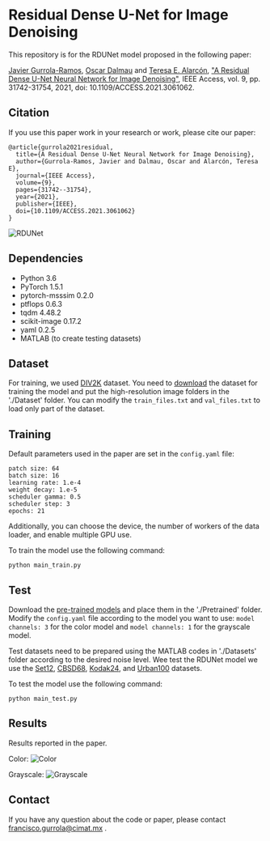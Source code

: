 # Residual Dense U-Net for Image Denoising

This repository is for the RDUNet model proposed in the following paper:

[Javier Gurrola-Ramos](https://scholar.google.com.mx/citations?user=NuhdwkgAAAAJ&hl=es), [Oscar Dalmau](https://scholar.google.com.mx/citations?user=5oUOG4cAAAAJ&hl=es&oi=sra) and [Teresa E. Alarcón](https://scholar.google.com.mx/citations?user=gSUClZYAAAAJ&hl=es&authuser=1), ["A Residual Dense U-Net Neural Network for Image Denoising"](https://ieeexplore.ieee.org/document/9360532), IEEE Access, vol. 9, pp. 31742-31754, 2021, doi: 10.1109/ACCESS.2021.3061062.

## Citation

If you use this paper work in your research or work, please cite our paper:
```
@article{gurrola2021residual,
  title={A Residual Dense U-Net Neural Network for Image Denoising},
  author={Gurrola-Ramos, Javier and Dalmau, Oscar and Alarcón, Teresa E},
  journal={IEEE Access},
  volume={9},
  pages={31742--31754},
  year={2021},
  publisher={IEEE},
  doi={10.1109/ACCESS.2021.3061062}
}
```

![RDUNet](https://github.com/JavierGurrola/RDUNet/blob/main/Figs/Architecture.jpg)

## Dependencies
- Python 3.6
- PyTorch 1.5.1
- pytorch-msssim 0.2.0
- ptflops 0.6.3
- tqdm 4.48.2
- scikit-image 0.17.2
- yaml 0.2.5
- MATLAB (to create testing datasets)

## Dataset
For training, we used [DIV2K](http://www.vision.ee.ethz.ch/~timofter/publications/Agustsson-CVPRW-2017.pdf) dataset. You need to [download](https://data.vision.ee.ethz.ch/cvl/DIV2K/) the dataset for training the model and put the high-resolution image folders in the './Dataset' folder. You can modify the ```train_files.txt``` and ```val_files.txt``` to load only part of the dataset.

## Training
Default parameters used in the paper are set in the ```config.yaml``` file:

```
patch size: 64
batch size: 16
learning rate: 1.e-4
weight decay: 1.e-5
scheduler gamma: 0.5
scheduler step: 3
epochs: 21
```
Additionally, you can choose the device, the number of workers of the data loader, and enable multiple GPU use.

To train the model use the following command:

```python main_train.py```

## Test

Download the [pre-trained models](https://drive.google.com/drive/folders/1jF8YF-7SoVpc4y39_lFl25OBFVQmZAWJ?usp=sharing) and place them in the './Pretrained' folder. Modify the ```config.yaml``` file according to the model you want to use: ```model channels: 3``` for the color model and ```model channels: 1``` for the grayscale model.

Test datasets need to be prepared using the MATLAB codes in './Datasets' folder according to the desired noise level. Wee test the RDUNet model we use the [Set12](https://github.com/cszn/DnCNN/tree/master/testsets), [CBSD68](https://github.com/cszn/FFDNet/tree/master/testsets/CBSD68), [Kodak24](http://r0k.us/graphics/kodak/), and [Urban100](https://drive.google.com/drive/folders/1miKn9Jn-t7w6fg8uGZoRGre1juRQDZVy?usp=sharing) datasets.

To test the model use the following command:

```python main_test.py```

## Results

Results reported in the paper.

Color:
![Color](https://github.com/JavierGurrola/RDUNet/blob/Some-Fixes/Figs/Color.png)

Grayscale:
![Grayscale](https://github.com/JavierGurrola/RDUNet/blob/Some-Fixes/Figs/Grayscale.png)

## Contact

If you have any question about the code or paper, please contact francisco.gurrola@cimat.mx .
